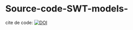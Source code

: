 # Source-code-SWT-models-

cite de code: [![DOI](https://zenodo.org/badge/DOI/10.5281/zenodo.4753145.svg)](https://doi.org/10.5281/zenodo.4753145)
